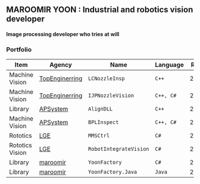 ## MAROOMIR YOON : Industrial and robotics vision developer

#### Image processing developer who tries at will

### Portfolio

Item               | Agency                | Name                  | Language         | Release             | Status
-----------------------|-----------------------|-----------------------|-----------------------|-----------------------|-----------------------|
Machine Vision  | [TopEnginerring](http://topengnet.co.kr) | `LCNozzleInsp` | `C++` | 2015/06 | T/S |
Machine Vision  | [TopEnginerring](http://topengnet.co.kr) | `IJPNozzleVision` | `C++, C#` | 2016/09 | T/S |
Library         | [APSystem](http://www.apsystems.co.kr)   | `AlignDLL` | `C++`| 2017/11 | T/S |
Machine Vision  | [APSystem](http://www.apsystems.co.kr)   | `BPLInspect` | `C++, C#`| 2018/06 | T/S |
Rototics        | [LGE](https://www.lge.co.kr/)            | `MMSCtrl` | `C#`| 2020/09 | T/S |
Rototics Vision | [LGE](https://www.lge.co.kr/)            | `RobotIntegrateVision` | `C#`| 2020/12 | T/S |
Library         | [maroomir](https://github.com/maroomir/) | `YoonFactory` | `C#`| 2021/03 | [Public](https://github.com/maroomir/YoonFactory) |
Library         | [maroomir](https://github.com/maroomir/) | `YoonFactory.Java` | `Java`| 2021/03 | [public](https://github.com/maroomir/YoonFactory.Java) |
